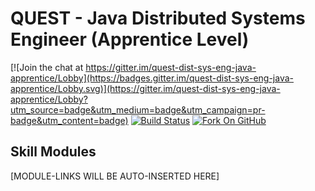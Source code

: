 # QUEST - Java Distributed Systems Engineer (Apprentice Level)

[![Join the chat at https://gitter.im/quest-dist-sys-eng-java-apprentice/Lobby](https://badges.gitter.im/quest-dist-sys-eng-java-apprentice/Lobby.svg)](https://gitter.im/quest-dist-sys-eng-java-apprentice/Lobby?utm_source=badge&utm_medium=badge&utm_campaign=pr-badge&utm_content=badge)
[![Build Status](https://travis-ci.org/gwolverson/quest-dist-sys-eng-java-apprentice.svg?branch=master)](https://travis-ci.org/gwolverson/quest-dist-sys-eng-java-apprentice)
[![Fork On GitHub](http://githubbadges.com/fork.svg?user=gwolverson&repo=quest-dist-sys-eng-java-apprentice&background=007ec6&color=fff&style=flat)](https://github.com/gwolverson/quest-dist-sys-eng-java-apprentice/fork)

## Skill Modules
[MODULE-LINKS WILL BE AUTO-INSERTED HERE]
